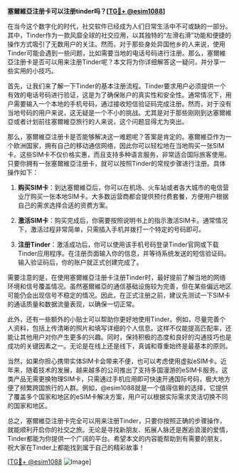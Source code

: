 **塞爾維亞注册卡可以注册tinder吗？[[TG💪+ @esim1088](https://t.me/s/esim1088)]**

在当今这个数字化的时代，社交软件已经成为人们日常生活中不可或缺的一部分。其中，Tinder作为一款风靡全球的社交应用，以其独特的“左滑右滑”功能和便捷的操作方式吸引了无数用户的关注。然而，对于那些身处异国他乡的人来说，使用Tinder可能会遇到一些问题，比如需要当地的电话号码进行注册。那么，塞爾維亞注册卡是否可以用来注册Tinder呢？本文将为你详细解答这一疑问，并分享一些实用的小技巧。

首先，让我们来了解一下Tinder的基本注册流程。Tinder要求用户必须提供一个有效的电话号码进行验证，这是为了确保账户的真实性和安全性。通常情况下，用户需要输入一个本地的手机号码，通过接收短信验证码完成注册。然而，对于没有当地号码的用户来说，这无疑是一个不小的挑战。尤其是对于那些刚刚到达塞爾維亞或者计划前往塞爾維亞旅行的人来说，这个问题显得尤为突出。

那么，塞爾維亞注册卡是否能够解决这一难题呢？答案是肯定的。塞爾維亞作为一个欧洲国家，拥有自己的移动通信网络，因此你可以轻松地在当地购买一张SIM卡。这些SIM卡不仅价格实惠，而且支持多种语言服务，非常适合国际旅客使用。只要你拥有一张塞爾維亞注册卡，就可以按照Tinder的常规步骤进行注册。具体操作如下：

1. **购买SIM卡**：到达塞爾維亞后，你可以在机场、火车站或者各大城市的电信营业厅购买一张本地SIM卡。大多数运营商都会提供预付费套餐，方便用户根据自己的需求选择合适的资费方案。

2. **激活SIM卡**：购买完成后，你需要按照说明书上的指示激活SIM卡。通常情况下，激活过程非常简单，只需插入手机并拨打一个特定的号码即可。

3. **注册Tinder**：激活成功后，你可以使用该手机号码登录Tinder官网或下载Tinder应用程序。在注册页面输入你的信息，并等待系统发送的短信验证码。输入验证码后，你的账户就正式创建完成了。

需要注意的是，在使用塞爾維亞注册卡注册Tinder时，最好提前了解当地的网络环境和信号覆盖情况。虽然塞爾維亞的通信基础设施较为完善，但在某些偏远地区可能仍会出现信号不稳定的情况。因此，在正式注册之前，建议先测试一下SIM卡的通话质量和数据流量表现，以确保一切正常。

此外，还有一些额外的小贴士可以帮助你更好地使用Tinder。例如，尽量完善个人资料，包括上传清晰的照片和填写详细的个人信息。这样不仅能提高匹配率，还能让其他用户对你产生更多的兴趣。同时，保持积极的态度和良好的沟通技巧也是成功的关键因素之一。无论是在线上还是线下，真诚和尊重始终是最基本的原则。

当然，如果你担心携带实体SIM卡会带来不便，也可以考虑使用虚拟eSIM卡。近年来，随着技术的发展，越来越多的公司推出了支持多国漫游的eSIM卡服务。这类产品无需更换物理SIM卡，只需通过手机应用即可快速开通国际号码，极大地方便了频繁跨国旅行的人群。例如，@esim1088就是一个值得信赖的选择，它提供了覆盖多个国家和地区的eSIM卡解决方案，用户可以根据实际需求灵活切换不同的国家和地区。

总之，塞爾維亞注册卡完全可以用来注册Tinder，只要你按照正确的步骤操作，就能顺利开启你的社交之旅。无论是寻找新朋友、拓展人脉还是邂逅浪漫的爱情，Tinder都能为你提供一个广阔的平台。希望本文的内容能帮助到有需要的朋友，祝大家在Tinder上都能找到属于自己的精彩故事！

[[TG💪+ @esim1088](https://t.me/s/esim1088) ![Image](https://i.postimg.cc/4NQfJmqS/Snipaste-2025-05-13-00-14-12.png)]